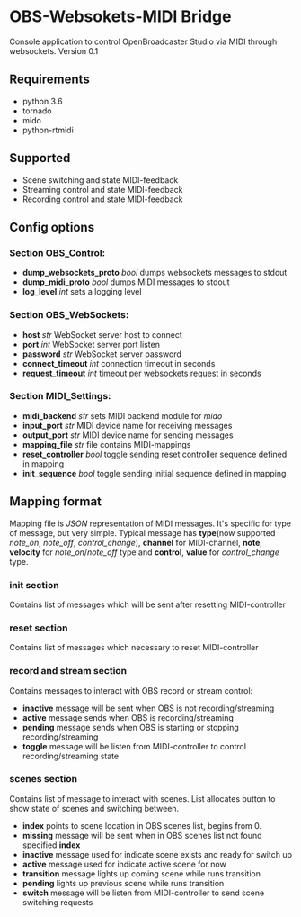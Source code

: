 # OBS-Websokets-MIDI Bridge

Console application to control OpenBroadcaster Studio via MIDI through websockets.
Version 0.1

## Requirements
* python 3.6
* tornado
* mido
* python-rtmidi

## Supported
* Scene switching and state MIDI-feedback
* Streaming control and state MIDI-feedback
* Recording control and state MIDI-feedback

## Config options
### Section **OBS_Control**:
* **dump_websockets_proto** *bool* dumps websockets messages to stdout
* **dump_midi_proto** *bool* dumps MIDI messages to stdout
* **log_level** *int* sets a logging level
### Section **OBS_WebSockets**:
* **host** *str* WebSocket server host to connect
* **port** *int* WebSocket server port listen
* **password** *str* WebSocket server password
* **connect_timeout** *int* connection timeout in seconds
* **request_timeout** *int* timeout per websockets request in seconds 
### Section **MIDI_Settings**:
* **midi_backend** *str* sets MIDI backend module for *mido*
* **input_port** *str* MIDI device name for receiving messages
* **output_port** *str* MIDI device name for sending messages
* **mapping_file** *str* file contains MIDI-mappings
* **reset_controller** *bool* toggle sending reset controller sequence defined in mapping
* **init_sequence** *bool* toggle sending initial sequence defined in mapping

## Mapping format
Mapping file is *JSON* representation of MIDI messages. It's specific for type of message, but very simple. 
Typical message has **type**(now supported *note_on*, *note_off*, *control_change*), **channel** for MIDI-channel, **note**, **velocity** for *note_on*/*note_off* type and **control**, **value** for *control_change* type.
### **init** section
Contains list of messages which will be sent after resetting MIDI-controller
### **reset** section
Contains list of messages which necessary to reset MIDI-controller
### **record** and **stream** section
Contains messages to interact with OBS record or stream control:
* **inactive** message will be sent when OBS is not recording/streaming
* **active** message sends when OBS is recording/streaming
* **pending** message sends when OBS is starting or stopping recording/streaming
* **toggle** message will be listen from MIDI-controller to control recording/streaming state
### **scenes** section
Contains list of message to interact with scenes. List allocates button to show state of scenes and switching between.
* **index** points to scene location in OBS scenes list, begins from 0.
* **missing** message will be sent when in OBS scenes list not found specified **index**
* **inactive** message used for indicate scene exists and ready for switch up
* **active** message used for indicate active scene for now
* **transition** message lights up coming scene while runs transition
* **pending** lights up previous scene while runs transition
* **switch**  message will be listen from MIDI-controller to send scene switching requests